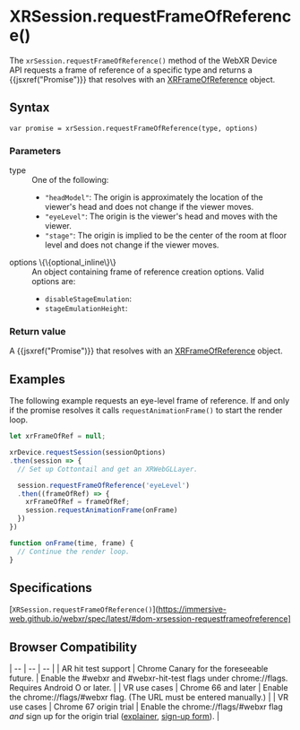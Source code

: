 # XRSession.requestFrameOfReference()

The `xrSession.requestFrameOfReference()` method of the WebXR Device API requests a frame of reference of a specific type and returns a \{\{jsxref("Promise")\}\} that resolves with an <a href="xrframeofreference.md">XRFrameOfReference</a> object.

## Syntax

```
var promise = xrSession.requestFrameOfReference(type, options)
```

### Parameters

<dl>
  <dt>type</dt>
  <dd>One of the following:
    <ul>
      <li><code>"headModel"</code>: The origin is approximately the location of the viewer's head and does not change if the viewer moves.</li>
      <li><code>"eyeLevel"</code>: The origin is the viewer's head and moves with the viewer.</li>
      <li><code>"stage"</code>: The origin is implied to be the center of the room at floor level and does not change if the viewer moves.</li>
    </ul>
  </dd>
  <dt>options \{\{optional_inline\}\}</dt>
  <dd>An object containing frame of reference creation options. Valid options are:
    <ul>
      <li><code>disableStageEmulation</code>:</li>
      <li><code>stageEmulationHeight</code>:</li>
    </ul>
  </dd>
</dl>

### Return value

A \{\{jsxref("Promise")\}\} that resolves with an <a href="xrframeofreference.md">XRFrameOfReference</a> object.

## Examples

The following example requests an eye-level frame of reference. If and only if the promise resolves it calls `requestAnimationFrame()` to start the render loop.

```javascript
let xrFrameOfRef = null;

xrDevice.requestSession(sessionOptions)
.then(session => {
  // Set up Cottontail and get an XRWebGLLayer.

  session.requestFrameOfReference('eyeLevel')
  .then((frameOfRef) => {
    xrFrameOfRef = frameOfRef;
    session.requestAnimationFrame(onFrame)
  })
})

function onFrame(time, frame) {
  // Continue the render loop.
}
```

## Specifications

[`XRSession.requestFrameOfReference()`](https://immersive-web.github.io/webxr/spec/latest/#dom-xrsession-requestframeofreference]

## Browser Compatibility

| -- | -- | -- |
| AR hit test support | Chrome Canary for the foreseeable future. | Enable the #webxr and #webxr-hit-test flags under chrome://flags. Requires Android O or later. |
| VR use cases | Chrome 66 and later | Enable the chrome://flags/#webxr flag. (The URL must be entered manually.) |
| VR use cases | Chrome 67 origin trial | Enable the chrome://flags/#webxr flag *and* sign up for the origin trial ([explainer](https://github.com/GoogleChrome/OriginTrials/blob/gh-pages/developer-guide.md), [sign-up form](http://bit.ly/OriginTrialSignup)). |
